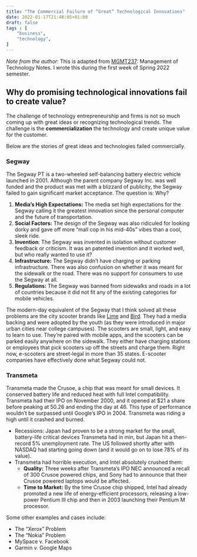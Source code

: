 ```yaml
---
title: "The Commercial Failure of “Great” Technological Innovations"
date: 2022-01-17T21:48:05+01:00
draft: false
tags : [
    "business",
    "technology",
]
---
```

*Note from the author:* This is adapted from [MGMT237](https://www.coursicle.com/penn/courses/MGMT/237/): Management of Technology Notes. I wrote this during the first week of Spring 2022 semester.

 
## Why do promising technological innovations fail to create value?
 
The challenge of technology entrepreneurship and firms is not so much coming up with great ideas or recognizing technological trends. The challenge is the **commercialization** the technology and create unique value for the customer.

 

Below are the stories of great ideas and technologies failed commercially.

### Segway

The Segway PT is a two-wheeled self-balancing battery electric vehicle launched in 2001. Although the parent company Segway Inc. was well funded and the product was met with a blizzard of publicity, the Segway failed to gain significant market acceptance. The question is: Why?


1. **Media’s High Expectations:** The media set high expectations for the Segway calling it the greatest innovation since the personal computer and the future of transportation. 
2. **Social Factors:** The design of the Segway was also ridiculed for looking dorky and gave off more “mall cop in his mid-40s” vibes than a cool, sleek ride. 
3. **Invention**: The Segway was invented in isolation without customer feedback or criticism. It was an patented invention and it worked well, but who really wanted to use it?
4. **Infrastructure:** The Segway didn’t have charging or parking infrastructure. There was also confusion on whether it was meant for the sidewalk or the road. There was no support for consumers to use the Segway at all. 
5. **Regulations:** The Segway was banned from sidewalks and roads in a lot of countries because it did not fit any of the existing categories for mobile vehicles. 

The modern-day equivalent of the Segway that I think solved all these problems are the city scooter brands like [Lime](https://www.li.me/about-us) and [Bird](https://www.bird.co/). They had a media backing and were adopted by the youth (as they were introduced in major urban cities near college campuses). The scooters are small, light, and easy to learn to use. They’re paired with mobile apps, and the scooters can be parked easily anywhere on the sidewalk. They either have charging stations or employees that pick scooters up off the streets and charge them. Right now, e-scooters are street-legal in more than 35 states. E-scooter companies have effectively done what Segway could not. 

### Transmeta

Transmeta made the Crusoe, a chip that was meant for small devices. It conserved battery life and reduced heat with full Intel compatibility. Transmeta had their IPO on November 2000, and it opened at \$21 a share before peaking at 50.26 and ending the day at 46. This type of performance wouldn’t be surpassed until Google’s IPO in 2004. Transmeta was riding a high until it crashed and burned. 

- Recessions: Japan had proven to be a strong market for the small, battery-life critical devices Transmeta had in min, but Japan hit a then-record 5% unemployment rate. The US followed shortly after with NASDAQ had starting going down (and it would go on to lose 78% of its value).
- Transmeta had horrible execution, and Intel absolutely crushed them:
    - **Quality:** Three weeks after Transmeta’s IPO NEC announced a recall of 300 Crusoe powered chips, and Sony had to announce that their Crusoe powered laptops would be affected.
    - **Time to Market:** By the time Crusoe chip shipped, Intel had already promoted a new life of energy-efficient processors, releasing a low-power Pentium III chip and then in 2003 launching their Pentium M processor.

Some other examples and cases include:

- The “Xerox” Problem
- The “Nokia” Problem
- MySpace v. Facebook
- Garmin v. Google Maps